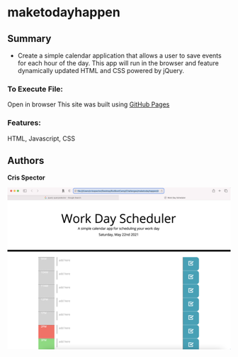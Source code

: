 # maketodayhappen

## Summary
* Create a simple calendar application that allows a user to save events for each hour of the day. This app will run in the browser and feature dynamically updated HTML and CSS powered by jQuery.



### To Execute File:
Open in browser
This site was built using [GitHub Pages](https://spectocr.github.io/maketodayhappen/)

### Features: 
HTML, Javascript, CSS


## Authors

**Cris Spector**


![bootcamper](./ss.png)